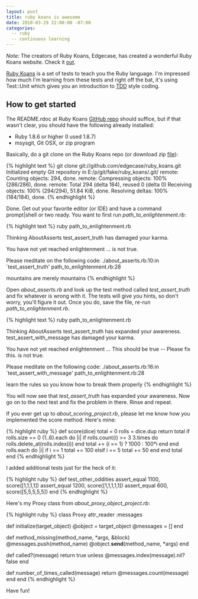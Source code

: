 ```yaml
---
layout: post
title: ruby koans is awesome
date: 2010-03-29 22:00:00 -07:00
categories:
  -- ruby
  -- continuous learning
---
```


*Note:* The creators of Ruby Koans, Edgecase, has created a wonderful Ruby Koans website.  Check it [out](http://www.rubykoans.com/). 

[Ruby Koans](http://github.com/edgecase/ruby_koans) is a set of tests to teach you the Ruby language.  I'm impressed how much I'm learning from these tests and right off the bat, it's using Test::Unit which gives you an introduction to [TDD](http://en.wikipedia.org/wiki/Test-driven_development) style coding.

## How to get started

The README.rdoc at Ruby Koans [GitHub repo](http://github.com/edgecase/ruby_koans) should suffice, but if that wasn't clear, you should have the following already installed:

* Ruby 1.8.6 or higher (I used 1.8.7)
* msysgit, Git OSX, or zip program

Basically, do a git clone on the Ruby Koans repo (or download zip [file](http://github.com/downloads/edgecase/ruby_koans/rubykoans.zip)):

{% highlight text %}
git clone git://github.com/edgecase/ruby_koans.git
Initialized empty Git repository in E:/p/git/fake/ruby_koans/.git/
remote: Counting objects: 294, done.
remote: Compressing objects: 100% (286/286), done.
remote: Total 294 (delta 184), reused 0 (delta 0)
Receiving objects: 100% (294/294), 51.84 KiB, done.
Resolving deltas: 100% (184/184), done.
{% endhighlight %}

Done.  Get out your favorite editor (or IDE) and have a command prompt|shell or two ready.  You want to first run *path\_to\_enlightenment.rb*:

{% highlight text %}
ruby path_to_enlightenment.rb

Thinking AboutAsserts
  test_assert_truth has damaged your karma.

You have not yet reached enlightenment ...
<false> is not true.

Please meditate on the following code:
./about_asserts.rb:10:in `test_assert_truth'
path_to_enlightenment.rb:28


mountains are merely mountains
{% endhighlight %}

Open *about\_asserts.rb* and look up the test method called *test\_assert\_truth* and fix whatever is wrong with it.  The tests will give you hints, so don't worry, you'll figure it out.  Once you do, save the file, re-run *path\_to\_enlightenment.rb*.

{% highlight text %}
ruby path_to_enlightenment.rb

Thinking AboutAsserts
  test_assert_truth has expanded your awareness.
  test_assert_with_message has damaged your karma.

You have not yet reached enlightenment ...
This should be true -- Please fix this.
<false> is not true.

Please meditate on the following code:
./about_asserts.rb:16:in `test_assert_with_message'
path_to_enlightenment.rb:28


learn the rules so you know how to break them properly
{% endhighlight %}

You will now see that *test\_assert\_truth* has expanded your awareness.  Now go on to the next test and fix the problem in there.  Rinse and repeat.

If you ever get up to *about\_scoring\_project.rb*, please let me know how you implemented the score method.  Here's mine:

{% highlight ruby %}
def score(dice)
  total = 0
  rolls = dice.dup
  return total if rolls.size == 0
  (1..6).each do |i|
    if rolls.count(i) >= 3
      3.times do
        rolls.delete_at(rolls.index(i))
      end
      total += (i == 1) ? 1000 : 100*i
    end
  end
  rolls.each do |i|
    if i == 1
      total += 100
    elsif i == 5
      total += 50
    end
  end
  total
end
{% endhighlight %}

I added additional tests just for the heck of it:

{% highlight ruby %}
  def test_other_oddities
    assert_equal 1100, score([1,1,1,1])
    assert_equal 1200, score([1,1,1,1,1])
    assert_equal 600, score([5,5,5,5,5])
  end
{% endhighlight %}

Here's my Proxy class from *about\_proxy\_object\_project.rb*:

{% highlight ruby %}
class Proxy
  attr_reader :messages

  def initialize(target_object)
    @object = target_object
    @messages = []
  end

  def method_missing(method_name, *args, &block)
    @messages.push(method_name)
    @object.__send__(method_name, *args)
  end

  def called?(message)
    return true unless @messages.index(message).nil?
    false
  end

  def number_of_times_called(message)
    return @messages.count(message)
  end
end
{% endhighlight %}

Have fun!
